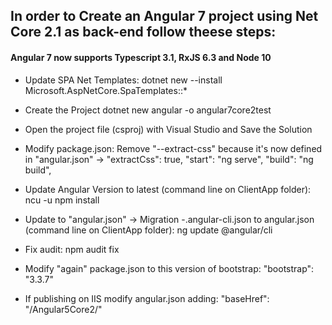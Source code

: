 ## In order to Create an Angular 7 project using Net Core 2.1 as back-end follow theese steps:
#### Angular 7 now supports Typescript 3.1, RxJS 6.3 and Node 10

* Update SPA Net Templates:
dotnet new --install Microsoft.AspNetCore.SpaTemplates::*

* Create the Project
dotnet new angular -o angular7core2test

* Open the project file (csproj) with Visual Studio and Save the Solution

* Modify package.json:
Remove "--extract-css" because it's now defined in "angular.json" -> "extractCss": true,
"start": "ng serve",
"build": "ng build",

* Update Angular Version to latest (command line on ClientApp folder):
ncu -u
npm install

* Update to "angular.json" -> Migration -.angular-cli.json to angular.json (command line on ClientApp folder):
ng update @angular/cli

* Fix audit: npm audit fix

* Modify "again" package.json to this version of bootstrap:
"bootstrap": "3.3.7"

* If publishing on IIS modify angular.json adding:
"baseHref": "/Angular5Core2/"

